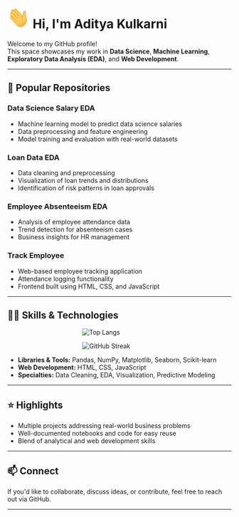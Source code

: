 # <img src="wave.gif" width="50px" height="50px"> Hi, I'm Aditya Kulkarni

Welcome to my GitHub profile!  
This space showcases my work in **Data Science**, **Machine Learning**, **Exploratory Data Analysis (EDA)**, and **Web Development**.

---

## 📂 Popular Repositories

### Data Science Salary EDA
- Machine learning model to predict data science salaries
- Data preprocessing and feature engineering
- Model training and evaluation with real-world datasets

### Loan Data EDA
- Data cleaning and preprocessing
- Visualization of loan trends and distributions
- Identification of risk patterns in loan approvals

### Employee Absenteeism EDA
- Analysis of employee attendance data
- Trend detection for absenteeism cases
- Business insights for HR management

### Track Employee
- Web-based employee tracking application
- Attendance logging functionality
- Frontend built using HTML, CSS, and JavaScript

---

## 🧑‍💻 Skills & Technologies

&emsp;&emsp;&emsp;&emsp;&emsp;&emsp;&emsp;&emsp;&emsp;&emsp;&emsp;&emsp;<img src="https://github-readme-stats.vercel.app/api/top-langs/?username=adityakulkarni531&layout=compact&theme=radical&langs_count=3" alt="Top Langs">

&emsp;&emsp;&emsp;&emsp;&emsp;&emsp;&emsp;&emsp;&emsp;&emsp;&emsp;&emsp;<img src="https://github-readme-streak-stats.herokuapp.com/?user=adityakulkarni531&theme=radical" alt="GitHub Streak">

- **Libraries & Tools:** Pandas, NumPy, Matplotlib, Seaborn, Scikit-learn  
- **Web Development:** HTML, CSS, JavaScript  
- **Specialties:** Data Cleaning, EDA, Visualization, Predictive Modeling

---

## ⭐ Highlights

- Multiple projects addressing real-world business problems
- Well-documented notebooks and code for easy reuse
- Blend of analytical and web development skills

---

## 📫 Connect

If you'd like to collaborate, discuss ideas, or contribute, feel free to reach out via GitHub.

---
